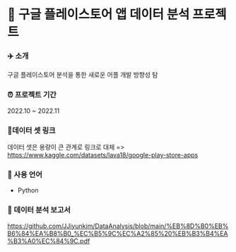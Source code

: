 # 👊 구글 플레이스토어 앱 데이터 분석 프로젝트

### ✈️ 소개
구글 플레이스토어 분석을 통한 새로운 어플 개발 방향성 탐

### ⏰ 프로젝트 기간
2022.10 ~ 2022.11

### 🔗데이터 셋 링크
데이터 셋은 용량이 큰 관계로 링크로 대체 => 
https://www.kaggle.com/datasets/lava18/google-play-store-apps

### 📌 사용 언어
- Python

### 📃 데이터 분석 보고서
https://github.com/JJiyunkim/DataAnalysis/blob/main/%EB%8D%B0%EB%B6%84%EA%B8%B0_%EC%B5%9C%EC%A2%85%20%EB%B3%B4%EA%B3%A0%EC%84%9C.pdf
